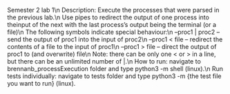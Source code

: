 Semester 2 lab 1\n
Description: Execute the processes that were parsed in the previous lab.\n
Use pipes to redirect the output of one process into theinput of the next with the last process’s output being the terminal (or a file)\n
The following symbols indicate special behaviour:\n
–proc1 | proc2 – send the output of proc1 into the input of proc2\n
–proc1 < file – redirect the contents of a file to the input of proc1\n
–proc1 > file – direct the output of proc1 to (and overwrite) file\n
Note: there can be only one < or > in a line, but there can be an unlimited number of |.\n
How to run: navigate to brennanb_processExecution folder and type python3 -m shell (linux).\n
Run tests individually: navigate to tests folder and type python3 -m {the test file you want to run} (linux).

